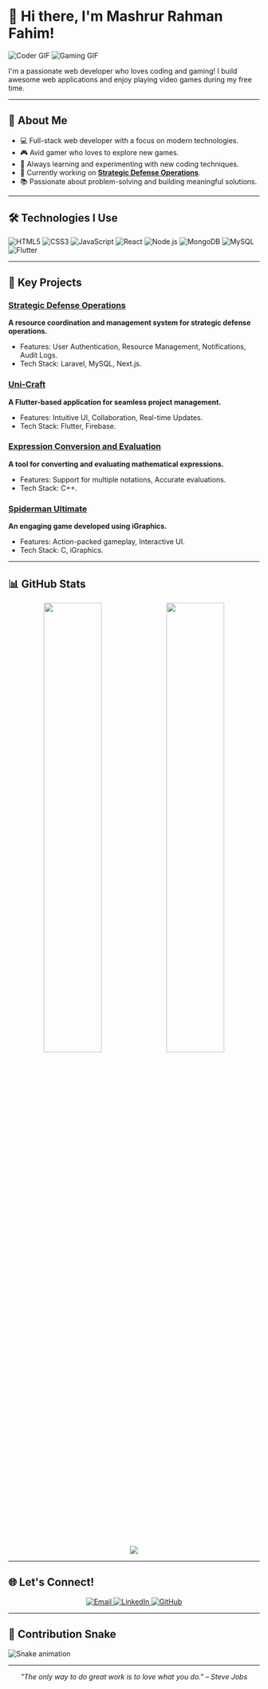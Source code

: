 # 👋 Hi there, I'm Mashrur Rahman Fahim!

![Coder GIF](https://cdn.dribbble.com/users/1162077/screenshots/3848914/programmer.gif)
![Gaming GIF](https://media.giphy.com/media/26tn33aiTi1jkl6H6/giphy.gif)

I'm a passionate web developer who loves coding and gaming! I build awesome web applications and enjoy playing video games during my free time.

---

## 🚀 About Me

- 💻 Full-stack web developer with a focus on modern technologies.
- 🎮 Avid gamer who loves to explore new games.
- 🌱 Always learning and experimenting with new coding techniques.
- 🔭 Currently working on **[Strategic Defense Operations](https://github.com/mashrur-rahman-fahim/StrategicDefenseOps)**.
- 📚 Passionate about problem-solving and building meaningful solutions.

---

## 🛠️ Technologies I Use

![HTML5](https://img.shields.io/badge/-HTML5-E34F26?style=flat-square&logo=html5&logoColor=white)
![CSS3](https://img.shields.io/badge/-CSS3-1572B6?style=flat-square&logo=css3&logoColor=white)
![JavaScript](https://img.shields.io/badge/-JavaScript-F7DF1E?style=flat-square&logo=javascript&logoColor=black)
![React](https://img.shields.io/badge/-React-61DAFB?style=flat-square&logo=react&logoColor=black)
![Node.js](https://img.shields.io/badge/-Node.js-339933?style=flat-square&logo=node.js&logoColor=white)
![MongoDB](https://img.shields.io/badge/-MongoDB-47A248?style=flat-square&logo=mongodb&logoColor=white)
![MySQL](https://img.shields.io/badge/-MySQL-4479A1?style=flat-square&logo=mysql&logoColor=white)
![Flutter](https://img.shields.io/badge/-Flutter-02569B?style=flat-square&logo=flutter&logoColor=white)

---

## 🌟 Key Projects

### [Strategic Defense Operations](https://github.com/mashrur-rahman-fahim/StrategicDefenseOps)
**A resource coordination and management system for strategic defense operations.**
- Features: User Authentication, Resource Management, Notifications, Audit Logs.
- Tech Stack: Laravel, MySQL, Next.js.

### [Uni-Craft](https://github.com/mashrur-rahman-fahim/Uni-Craft)
**A Flutter-based application for seamless project management.**
- Features: Intuitive UI, Collaboration, Real-time Updates.
- Tech Stack: Flutter, Firebase.

### [Expression Conversion and Evaluation](https://github.com/mashrur-rahman-fahim/Expression-conversion-and-evaluation)
**A tool for converting and evaluating mathematical expressions.**
- Features: Support for multiple notations, Accurate evaluations.
- Tech Stack: C++.

### [Spiderman Ultimate](https://github.com/mashrur-rahman-fahim/Spiderman-Ultimate)
**An engaging game developed using iGraphics.**
- Features: Action-packed gameplay, Interactive UI.
- Tech Stack: C, iGraphics.

---

## 📊 GitHub Stats

<p align="center">
  <img width="48%" src="https://github-readme-stats.vercel.app/api?username=mashrur-rahman-fahim&show_icons=true&theme=radical" />
  <img width="48%" src="https://github-readme-streak-stats.herokuapp.com/?user=mashrur-rahman-fahim&theme=radical" />
</p>

<p align="center">
  <img src="https://github-readme-activity-graph.cyclic.app/graph?username=mashrur-rahman-fahim&theme=react-dark" />
</p>

---

## 🌐 Let's Connect!

<p align="center">
  <a href="mailto:mashrur.rahman.fahim@gmail.com">
    <img src="https://img.shields.io/badge/Email-D14836?style=for-the-badge&logo=gmail&logoColor=white" alt="Email">
  </a>
  <a href="https://linkedin.com/in/mashrur-rahman-fahim">
    <img src="https://img.shields.io/badge/LinkedIn-0077B5?style=for-the-badge&logo=linkedin&logoColor=white" alt="LinkedIn">
  </a>
  <a href="https://github.com/mashrur-rahman-fahim">
    <img src="https://img.shields.io/badge/GitHub-100000?style=for-the-badge&logo=github&logoColor=white" alt="GitHub">
  </a>
</p>

---

## 🐍 Contribution Snake

![Snake animation](https://github.com/mashrur-rahman-fahim/mashrur-rahman-fahim/blob/output/github-contribution-grid-snake.svg)


---

<p align="center">
  <i>"The only way to do great work is to love what you do." – Steve Jobs</i>
</p>
